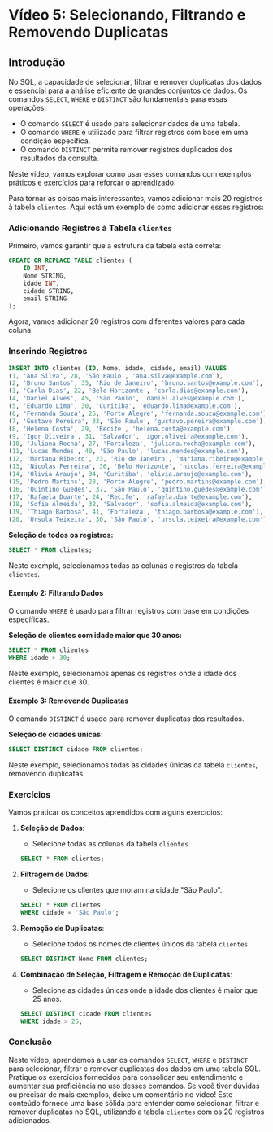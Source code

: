 # Vídeo 5: Selecionando, Filtrando e Removendo Duplicatas

## Introdução

No SQL, a capacidade de selecionar, filtrar e remover duplicatas dos dados é essencial para a análise eficiente de grandes conjuntos de dados. Os comandos `SELECT`, `WHERE` e `DISTINCT` são fundamentais para essas operações. 

- O comando `SELECT` é usado para selecionar dados de uma tabela.
- O comando `WHERE` é utilizado para filtrar registros com base em uma condição específica.
- O comando `DISTINCT` permite remover registros duplicados dos resultados da consulta.

Neste vídeo, vamos explorar como usar esses comandos com exemplos práticos e exercícios para reforçar o aprendizado.

Para tornar as coisas mais interessantes, vamos adicionar mais 20 registros à tabela `clientes`. Aqui está um exemplo de como adicionar esses registros:

### Adicionando Registros à Tabela `clientes`

Primeiro, vamos garantir que a estrutura da tabela está correta:

```sql
CREATE OR REPLACE TABLE clientes (
    ID INT,
    Nome STRING,
    idade INT,
    cidade STRING,
    email STRING
);
```

Agora, vamos adicionar 20 registros com diferentes valores para cada coluna.

### Inserindo Registros

```sql
INSERT INTO clientes (ID, Nome, idade, cidade, email) VALUES
(1, 'Ana Silva', 28, 'São Paulo', 'ana.silva@example.com'),
(2, 'Bruno Santos', 35, 'Rio de Janeiro', 'bruno.santos@example.com'),
(3, 'Carla Dias', 22, 'Belo Horizonte', 'carla.dias@example.com'),
(4, 'Daniel Alves', 45, 'São Paulo', 'daniel.alves@example.com'),
(5, 'Eduardo Lima', 30, 'Curitiba', 'eduardo.lima@example.com'),
(6, 'Fernanda Souza', 26, 'Porto Alegre', 'fernanda.souza@example.com'),
(7, 'Gustavo Pereira', 33, 'São Paulo', 'gustavo.pereira@example.com'),
(8, 'Helena Costa', 29, 'Recife', 'helena.costa@example.com'),
(9, 'Igor Oliveira', 31, 'Salvador', 'igor.oliveira@example.com'),
(10, 'Juliana Rocha', 27, 'Fortaleza', 'juliana.rocha@example.com'),
(11, 'Lucas Mendes', 40, 'São Paulo', 'lucas.mendes@example.com'),
(12, 'Mariana Ribeiro', 23, 'Rio de Janeiro', 'mariana.ribeiro@example.com'),
(13, 'Nicolas Ferreira', 36, 'Belo Horizonte', 'nicolas.ferreira@example.com'),
(14, 'Olivia Araujo', 34, 'Curitiba', 'olivia.araujo@example.com'),
(15, 'Pedro Martins', 28, 'Porto Alegre', 'pedro.martins@example.com'),
(16, 'Quintino Guedes', 37, 'São Paulo', 'quintino.guedes@example.com'),
(17, 'Rafaela Duarte', 24, 'Recife', 'rafaela.duarte@example.com'),
(18, 'Sofia Almeida', 32, 'Salvador', 'sofia.almeida@example.com'),
(19, 'Thiago Barbosa', 41, 'Fortaleza', 'thiago.barbosa@example.com'),
(20, 'Ursula Teixeira', 30, 'São Paulo', 'ursula.teixeira@example.com');
```

**Seleção de todos os registros:**

```sql
SELECT * FROM clientes;
```

Neste exemplo, selecionamos todas as colunas e registros da tabela `clientes`.

#### Exemplo 2: Filtrando Dados

O comando `WHERE` é usado para filtrar registros com base em condições específicas.

**Seleção de clientes com idade maior que 30 anos:**

```sql
SELECT * FROM clientes
WHERE idade > 30;
```

Neste exemplo, selecionamos apenas os registros onde a idade dos clientes é maior que 30.

#### Exemplo 3: Removendo Duplicatas

O comando `DISTINCT` é usado para remover duplicatas dos resultados.

**Seleção de cidades únicas:**

```sql
SELECT DISTINCT cidade FROM clientes;
```

Neste exemplo, selecionamos todas as cidades únicas da tabela `clientes`, removendo duplicatas.

### Exercícios

Vamos praticar os conceitos aprendidos com alguns exercícios:

1. **Seleção de Dados**:
   - Selecione todas as colunas da tabela `clientes`.

   ```sql
   SELECT * FROM clientes;
   ```

2. **Filtragem de Dados**:
   - Selecione os clientes que moram na cidade "São Paulo".

   ```sql
   SELECT * FROM clientes
   WHERE cidade = 'São Paulo';
   ```

3. **Remoção de Duplicatas**:
   - Selecione todos os nomes de clientes únicos da tabela `clientes`.

   ```sql
   SELECT DISTINCT Nome FROM clientes;
   ```

4. **Combinação de Seleção, Filtragem e Remoção de Duplicatas**:
   - Selecione as cidades únicas onde a idade dos clientes é maior que 25 anos.

   ```sql
   SELECT DISTINCT cidade FROM clientes
   WHERE idade > 25;
   ```

### Conclusão

Neste vídeo, aprendemos a usar os comandos `SELECT`, `WHERE` e `DISTINCT` para selecionar, filtrar e remover duplicatas dos dados em uma tabela SQL. Pratique os exercícios fornecidos para consolidar seu entendimento e aumentar sua proficiência no uso desses comandos. Se você tiver dúvidas ou precisar de mais exemplos, deixe um comentário no vídeo!
Este conteúdo fornece uma base sólida para entender como selecionar, filtrar e remover duplicatas no SQL, utilizando a tabela `clientes` com os 20 registros adicionados.
